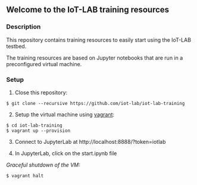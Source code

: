 ## Welcome to the IoT-LAB training resources

### Description

This repository contains training resources to easily start using the IoT-LAB
testbed.

The training resources are based on Jupyter notebooks that are run in a
preconfigured virtual machine.

### Setup

1. Close this repository:

  ```
  $ git clone --recursive https://github.com/iot-lab/iot-lab-training
  ```

2. Setup the virtual machine using [vagrant](https://www.vagrantup.com/downloads.html):

  ```
  $ cd iot-lab-training
  $ vagrant up --provision
  ```

3. Connect to JupyterLab at http://localhost:8888/?token=iotlab
  
4. In JupyterLab, click on the start.ipynb file

*Graceful shutdown of the VM:*
```
$ vagrant halt
```
